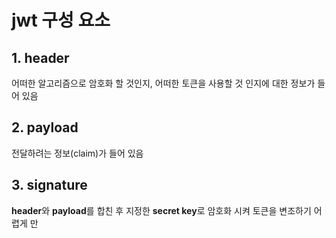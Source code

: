 # jwt 구성 요소
## 1. header
어떠한 알고리즘으로 암호화 할 것인지, 어떠한 토큰을 사용할 것 인지에 대한 정보가 들어 있음
## 2. payload
전달하려는 정보(claim)가 들어 있음
## 3. signature
**header**와 **payload**를 합친 후 지정한 **secret key**로 암호화 시켜 토큰을 변조하기 어렵게 만
